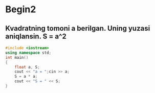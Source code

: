 # Begin2
## Kvadratning tomoni a berilgan. Uning yuzasi aniqlansin. S = a^2
```cpp
#include <iostream>
using namespace std;
int main()
{
	float a, S;
	cout << "a = ";cin >> a;
	S = a * a;
	cout << "S = " << S;
}
```
